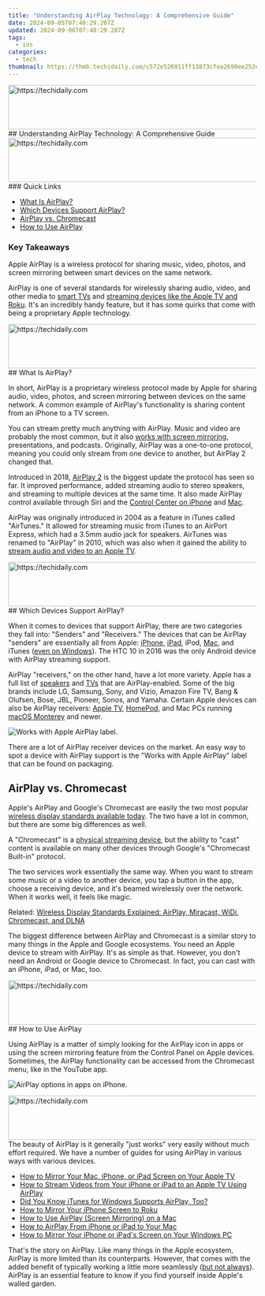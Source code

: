 ```yaml
---
title: "Understanding AirPlay Technology: A Comprehensive Guide"
date: 2024-09-05T07:48:29.207Z
updated: 2024-09-06T07:48:29.207Z
tags:
  - ios
categories:
  - tech
thumbnail: https://thmb.techidaily.com/c572e526911ff13873cfea2690ee252e9ff11a89ced90101624b46320eed1514.jpg
---
```


<!-- affiliate ads begin -->
<a href="https://appsumo.8odi.net/c/5597632/2130875/7443" target="_top" id="2130875">
  <img src="//a.impactradius-go.com/display-ad/7443-2130875" border="0" alt="https://techidaily.com" width="728" height="90"/>
</a>
<img height="0" width="0" src="https://appsumo.8odi.net/i/5597632/2130875/7443" style="position:absolute;visibility:hidden;" border="0" />
<!-- affiliate ads end -->
## Understanding AirPlay Technology: A Comprehensive Guide

<!-- affiliate ads begin -->
<a href="https://aligracehair.sjv.io/c/5597632/1885932/19272" target="_top" id="1885932">
  <img src="//a.impactradius-go.com/display-ad/19272-1885932" border="0" alt="https://techidaily.com" width="728" height="90"/>
</a>
<img height="0" width="0" src="https://aligracehair.sjv.io/i/5597632/1885932/19272" style="position:absolute;visibility:hidden;" border="0" />
<!-- affiliate ads end -->
### Quick Links

* [What Is AirPlay?](https://video-capture.techidaily.com/unlocking-stream-efficiency-obs-meets-zoom-for-2024/)
* [Which Devices Support AirPlay?](https://youtube-lab.techidaily.com/n-2024-the-fundamentals-of-sports-video-editing/)
* [AirPlay vs. Chromecast](https://fox-boxes.techidaily.com/new-2024-approved-become-a-viral-meme-magician-with-9gag-techniques/)
* [How to Use AirPlay](https://blog-min.techidaily.com/how-to-rescue-lost-music-from-motorola-by-fonelab-android-recover-music/)

### Key Takeaways

 Apple AirPlay is a wireless protocol for sharing music, video, photos, and screen mirroring between smart devices on the same network.

 AirPlay is one of several standards for wirelessly sharing audio, video, and other media to [smart TVs](https://extra-lessons.techidaily.com/maximizing-zoom-top-strategies-for-chromebooks/) and [streaming devices like the Apple TV and Roku](https://facebook-video-share.techidaily.com/updated-prime-selection-of-screen-capture-software-for-gaming/). It's an incredibly handy feature, but it has some quirks that come with being a proprietary Apple technology.

<!-- affiliate ads begin -->
<a href="https://aligracehair.sjv.io/c/5597632/1925570/19272" target="_top" id="1925570">
  <img src="//a.impactradius-go.com/display-ad/19272-1925570" border="0" alt="https://techidaily.com" width="728" height="90"/>
</a>
<img height="0" width="0" src="https://aligracehair.sjv.io/i/5597632/1925570/19272" style="position:absolute;visibility:hidden;" border="0" />
<!-- affiliate ads end -->
##  What Is AirPlay?

 In short, AirPlay is a proprietary wireless protocol made by Apple for sharing audio, video, photos, and screen mirroring between devices on the same network. A common example of AirPlay's functionality is sharing content from an iPhone to a TV screen.

 You can stream pretty much anything with AirPlay. Music and video are probably the most common, but it also [works with screen mirroring](https://iphone-unlock.techidaily.com/in-2024-how-to-unlock-disabled-apple-iphone-11-proipad-without-computer-drfone-by-drfone-ios/), presentations, and podcasts. Originally, AirPlay was a one-to-one protocol, meaning you could only stream from one device to another, but AirPlay 2 changed that.

 Introduced in 2018, [AirPlay 2](https://fox-info.techidaily.com/mastery-of-transferring-multitudes-of-tiktok-videos/) is the biggest update the protocol has seen so far. It improved performance, added streaming audio to stereo speakers, and streaming to multiple devices at the same time. It also made AirPlay control available through Siri and the [Control Center on iPhone](https://youtube-blog.techidaily.com/ring-how-tseries-harnesses-revenue-from-online-viewer-base-youtube/) and [Mac](https://fix-guide.techidaily.com/how-to-fix-the-soft-bricked-xiaomi-redmi-a2-drfone-by-drfone-fix-android-problems-fix-android-problems/).

 AirPlay was originally introduced in 2004 as a feature in iTunes called "AirTunes." It allowed for streaming music from iTunes to an AirPort Express, which had a 3.5mm audio jack for speakers. AirTunes was renamed to "AirPlay" in 2010, which was also when it gained the ability to [stream audio and video to an Apple TV](https://howto.techidaily.com/what-to-do-if-google-play-services-keeps-stopping-on-lava-yuva-3-drfone-by-drfone-fix-android-problems-fix-android-problems/).

<!-- affiliate ads begin -->
<a href="https://aligracehair.sjv.io/c/5597632/1997648/19272" target="_top" id="1997648">
  <img src="//a.impactradius-go.com/display-ad/19272-1997648" border="0" alt="https://techidaily.com" width="728" height="90"/>
</a>
<img height="0" width="0" src="https://aligracehair.sjv.io/i/5597632/1997648/19272" style="position:absolute;visibility:hidden;" border="0" />
<!-- affiliate ads end -->
##  Which Devices Support AirPlay?

 When it comes to devices that support AirPlay, there are two categories they fall into: "Senders" and "Receivers." The devices that can be AirPlay "senders" are essentially all from Apple: [iPhone](https://vimeo-videos.techidaily.com/in-2024-quick-vimeo-transformation-tips-easy-to-create-gifs/), [iPad](https://screen-sharing-recording.techidaily.com/updated-in-2024-capturing-screen-content-on-huawei-mate-10-20-and-p-series-phones-via-built-in-recorders/), iPod, [Mac](https://sim-unlock.techidaily.com/in-2024-top-11-free-apps-to-check-imei-on-xiaomi-civi-3-phones-by-drfone-android/), and iTunes ([even on Windows](https://vp-tips.techidaily.com/leading-slow-motions-camera-edition-for-2024/)). The HTC 10 in 2016 was the only Android device with AirPlay streaming support.

 AirPlay "receivers," on the other hand, have a lot more variety. Apple has a full list of [speakers](https://www.apple.com/home-app/accessories/#section-speakers) and [TVs](https://www.apple.com/home-app/accessories/#section-tvs) that are AirPlay-enabled. Some of the big brands include LG, Samsung, Sony, and Vizio, Amazon Fire TV, Bang & Olufsen, Bose, JBL, Pioneer, Sonos, and Yamaha. Certain Apple devices can also be AirPlay receivers: [Apple TV](https://youtube-data.techidaily.com/ed-2024-approved-rapid-growth-recipe-for-youtube-from-thousands-to-millions/), [HomePod](https://video-capture.techidaily.com/new-2024-approved-growth-excellence-in-valheim-optimal-seeds-unveiled/), and Mac PCs running [macOS Monterey](https://desktop-recording.techidaily.com/updated-initiating-meetings-on-the-move-tech-advice/) and newer.

![Works with Apple AirPlay label.](https://static1.howtogeekimages.com/wordpress/wp-content/uploads/2023/05/works-with-airplay-1.jpg) 

 There are a lot of AirPlay receiver devices on the market. An easy way to spot a device with AirPlay support is the "Works with Apple AirPlay" label that can be found on packaging.

##  AirPlay vs. Chromecast

 Apple's AirPlay and Google's Chromecast are easily the two most popular [wireless display standards available today](https://visual-screen-recording.techidaily.com/updated-in-2024-ultimate-guide-to-the-leading-9-video-call-and-collaboration-tools-android-ios/). The two have a lot in common, but there are some big differences as well.

 A "Chromecast" is a [physical streaming device](https://youtube-help.techidaily.com/in-2024-unraveling-youtubes-monetization-shifts/), but the ability to "cast" content is available on many other devices through Google's "Chromecast Built-in" protocol.

 The two services work essentially the same way. When you want to stream some music or a video to another device, you tap a button in the app, choose a receiving device, and it's beamed wirelessly over the network. When it works well, it feels like magic.

Related: [Wireless Display Standards Explained: AirPlay, Miracast, WiDi, Chromecast, and DLNA](https://visual-screen-recording.techidaily.com/updated-in-2024-ultimate-guide-to-the-leading-9-video-call-and-collaboration-tools-android-ios/) 

 The biggest difference between AirPlay and Chromecast is a similar story to many things in the Apple and Google ecosystems. You need an Apple device to stream with AirPlay. It's as simple as that. However, you don't need an Android or Google device to Chromecast. In fact, you can cast with an iPhone, iPad, or Mac, too.

<!-- affiliate ads begin -->
<a href="https://aligracehair.sjv.io/c/5597632/2115921/19272" target="_top" id="2115921">
  <img src="//a.impactradius-go.com/display-ad/19272-2115921" border="0" alt="https://techidaily.com" width="728" height="90"/>
</a>
<img height="0" width="0" src="https://aligracehair.sjv.io/i/5597632/2115921/19272" style="position:absolute;visibility:hidden;" border="0" />
<!-- affiliate ads end -->
##  How to Use AirPlay

 Using AirPlay is a matter of simply looking for the AirPlay icon in apps or using the screen mirroring feature from the Control Panel on Apple devices. Sometimes, the AirPlay functionality can be accessed from the Chromecast menu, like in the YouTube app.

![AirPlay options in apps on iPhone.](https://static1.howtogeekimages.com/wordpress/wp-content/uploads/2023/05/IMG_0275.png) 

<!-- affiliate ads begin -->
<a href="https://appsumo.8odi.net/c/5597632/2075472/7443" target="_top" id="2075472">
  <img src="//a.impactradius-go.com/display-ad/7443-2075472" border="0" alt="https://techidaily.com" width="728" height="90"/>
</a>
<img height="0" width="0" src="https://appsumo.8odi.net/i/5597632/2075472/7443" style="position:absolute;visibility:hidden;" border="0" />
<!-- affiliate ads end -->
 The beauty of AirPlay is it generally "just works" very easily without much effort required. We have a number of guides for using AirPlay in various ways with various devices.

* [How to Mirror Your Mac, iPhone, or iPad Screen on Your Apple TV](https://voice-adjusting.techidaily.com/audio-editing-techniques-for-mp4-files/)
* [How to Stream Videos from Your iPhone or iPad to an Apple TV Using AirPlay](https://facebook-video-recording.techidaily.com/new-fb-content-horizontal-or-vertical-format-debate-for-2024/)
* [Did You Know iTunes for Windows Supports AirPlay, Too?](https://driver-download.techidaily.com/1722975590215-international-collaboration-is-crucial-for-biosecurity-policy-effectiveness-due-to-the-global-nature-of-health-risks/)
* [How to Mirror Your iPhone Screen to Roku](https://fox-http.techidaily.com/ultimate-free-collection-top-8-tools-for-viewing-4k-media-on-winos-x/)
* [How to Use AirPlay (Screen Mirroring) on a Mac](https://www.howtogeek.com/722510/how-to-use-airplay-screen-mirroring-on-a-mac/ "How to Use AirPlay (Screen Mirroring) on a Mac")
* [How to AirPlay From iPhone or iPad to Your Mac](https://extra-hints.techidaily.com/echoes-and-effects-auditory-enhancement-for-imovie/)
* [How to Mirror Your iPhone or iPad's Screen on Your Windows PC](https://techno-recovery.techidaily.com/understanding-the-secret-language-a-beginners-cheat-sheet-on-snapchat-emojis/)

 That's the story on AirPlay. Like many things in the Apple ecosystem, AirPlay is more limited than its counterparts. However, that comes with the added benefit of typically working a little more seamlessly ([but not always](https://easy-unlock-android.techidaily.com/top-4-sim-location-trackers-to-easily-find-your-lost-nokia-g22-device-by-drfone-android/)). AirPlay is an essential feature to know if you find yourself inside Apple's walled garden.

<ins class="adsbygoogle"
     style="display:block"
     data-ad-format="autorelaxed"
     data-ad-client="ca-pub-7571918770474297"
     data-ad-slot="1223367746"></ins>



<ins class="adsbygoogle"
     style="display:block"
     data-ad-client="ca-pub-7571918770474297"
     data-ad-slot="8358498916"
     data-ad-format="auto"
     data-full-width-responsive="true"></ins>


